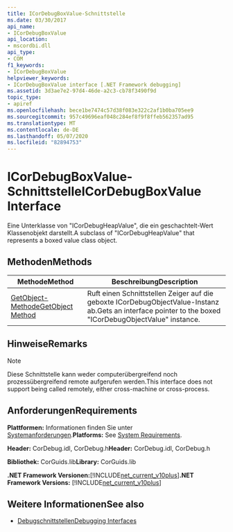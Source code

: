 ```yaml
---
title: ICorDebugBoxValue-Schnittstelle
ms.date: 03/30/2017
api_name:
- ICorDebugBoxValue
api_location:
- mscordbi.dll
api_type:
- COM
f1_keywords:
- ICorDebugBoxValue
helpviewer_keywords:
- ICorDebugBoxValue interface [.NET Framework debugging]
ms.assetid: 3d3ae7e2-97d4-46de-a2c3-cb78f3490f9d
topic_type:
- apiref
ms.openlocfilehash: bece1be7474c57d38f083e322c2af1b0ba705ee9
ms.sourcegitcommit: 957c49696eaf048c284ef8f9f8ffeb562357ad95
ms.translationtype: MT
ms.contentlocale: de-DE
ms.lasthandoff: 05/07/2020
ms.locfileid: "82894753"
---
```

# <a name="icordebugboxvalue-interface"></a><span data-ttu-id="2b08e-102">ICorDebugBoxValue-Schnittstelle</span><span class="sxs-lookup"><span data-stu-id="2b08e-102">ICorDebugBoxValue Interface</span></span>

<span data-ttu-id="2b08e-103">Eine Unterklasse von "ICorDebugHeapValue", die ein geschachtelt-Wert Klassenobjekt darstellt.</span><span class="sxs-lookup"><span data-stu-id="2b08e-103">A subclass of "ICorDebugHeapValue" that represents a boxed value class object.</span></span>  
  
## <a name="methods"></a><span data-ttu-id="2b08e-104">Methoden</span><span class="sxs-lookup"><span data-stu-id="2b08e-104">Methods</span></span>  
  
|<span data-ttu-id="2b08e-105">Methode</span><span class="sxs-lookup"><span data-stu-id="2b08e-105">Method</span></span>|<span data-ttu-id="2b08e-106">Beschreibung</span><span class="sxs-lookup"><span data-stu-id="2b08e-106">Description</span></span>|  
|------------|-----------------|  
|[<span data-ttu-id="2b08e-107">GetObject-Methode</span><span class="sxs-lookup"><span data-stu-id="2b08e-107">GetObject Method</span></span>](icordebugboxvalue-getobject-method.md)|<span data-ttu-id="2b08e-108">Ruft einen Schnittstellen Zeiger auf die geboxte ICorDebugObjectValue-Instanz ab.</span><span class="sxs-lookup"><span data-stu-id="2b08e-108">Gets an interface pointer to the boxed "ICorDebugObjectValue" instance.</span></span>|  
  
## <a name="remarks"></a><span data-ttu-id="2b08e-109">Hinweise</span><span class="sxs-lookup"><span data-stu-id="2b08e-109">Remarks</span></span>  
  
> [!NOTE]
> <span data-ttu-id="2b08e-110">Diese Schnittstelle kann weder computerübergreifend noch prozessübergreifend remote aufgerufen werden.</span><span class="sxs-lookup"><span data-stu-id="2b08e-110">This interface does not support being called remotely, either cross-machine or cross-process.</span></span>  
  
## <a name="requirements"></a><span data-ttu-id="2b08e-111">Anforderungen</span><span class="sxs-lookup"><span data-stu-id="2b08e-111">Requirements</span></span>  
 <span data-ttu-id="2b08e-112">**Plattformen:** Informationen finden Sie unter [Systemanforderungen](../../get-started/system-requirements.md).</span><span class="sxs-lookup"><span data-stu-id="2b08e-112">**Platforms:** See [System Requirements](../../get-started/system-requirements.md).</span></span>  
  
 <span data-ttu-id="2b08e-113">**Header:** CorDebug.idl, CorDebug.h</span><span class="sxs-lookup"><span data-stu-id="2b08e-113">**Header:** CorDebug.idl, CorDebug.h</span></span>  
  
 <span data-ttu-id="2b08e-114">**Bibliothek:** CorGuids.lib</span><span class="sxs-lookup"><span data-stu-id="2b08e-114">**Library:** CorGuids.lib</span></span>  
  
 <span data-ttu-id="2b08e-115">**.NET Framework Versionen:**[!INCLUDE[net_current_v10plus](../../../../includes/net-current-v10plus-md.md)]</span><span class="sxs-lookup"><span data-stu-id="2b08e-115">**.NET Framework Versions:** [!INCLUDE[net_current_v10plus](../../../../includes/net-current-v10plus-md.md)]</span></span>  
  
## <a name="see-also"></a><span data-ttu-id="2b08e-116">Weitere Informationen</span><span class="sxs-lookup"><span data-stu-id="2b08e-116">See also</span></span>

- [<span data-ttu-id="2b08e-117">Debugschnittstellen</span><span class="sxs-lookup"><span data-stu-id="2b08e-117">Debugging Interfaces</span></span>](debugging-interfaces.md)
